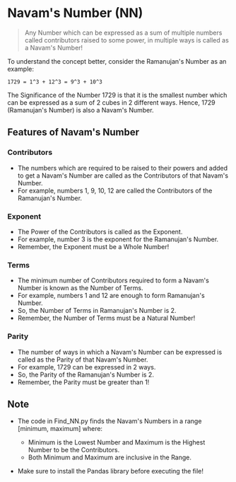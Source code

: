 # Navam's Number (NN)


> Any Number which can be expressed as a sum of multiple numbers called contributors raised to some power, in multiple ways is called as a Navam's Number!

To understand the concept better, consider the Ramanujan's Number as an example:

`1729 = 1^3 + 12^3 = 9^3 + 10^3`

The Significance of the Number 1729 is that it is the smallest number which can be expressed as a sum of 2 cubes in 2 different ways. Hence, 1729 (Ramanujan's Number) is also a Navam's Number.

## Features of Navam's Number
### Contributors
* The numbers which are required to be raised to their powers and added to get a Navam's Number are called as the Contributors of that Navam's Number.
* For example, numbers 1, 9, 10, 12 are called the Contributors of the Ramanujan's Number.
### Exponent
* The Power of the Contributors is called as the Exponent.
* For example, number 3 is the exponent for the Ramanujan's Number.
* Remember, the Exponent must be a Whole Number!
### Terms
* The minimum number of Contributors required to form a Navam's Number is known as the Number of Terms.
* For example, numbers 1 and 12 are enough to form Ramanujan's Number.
* So, the Number of Terms in Ramanujan's Number is 2.
* Remember, the Number of Terms must be a Natural Number!
### Parity
* The number of ways in which a Navam's Number can be expressed is called as the Parity of that Navam's Number.
* For example, 1729 can be expressed in 2 ways.
* So, the Parity of the Ramanujan's Number is 2.
* Remember, the Parity must be greater than 1!

## Note
* The code in Find_NN.py finds the Navam's Numbers in a range [minimum, maximum] where:
    * Minimum is the Lowest Number and Maximum is the Highest Number to be the Contributors.
    * Both Minimum and Maximum are inclusive in the Range.

* Make sure to install the Pandas library before executing the file!